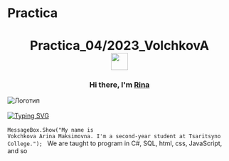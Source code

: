 # Practica
<h1 align="center">Practica_04/2023_VolchkovA
<div id="header">
 <div class="logo1">
  <a href="https://vk.com/toad_boron">
   <img src="https://cdn-icons-png.flaticon.com/512/2527/2527814.png" width="38" height="38" align="center"/>
  </a>
 </div>
</div></h1>
<h3 align="center">Hi there, I'm <a href="https://vk.com/toad_boron" target="_blank">Rina</a></h3>



![Логотип](https://octodex.github.com/images/orderedlistocat.png "Логотип GitHub")<br></br>
[![Typing SVG](https://readme-typing-svg.herokuapp.com?color=%2336BCF7&lines=I'm+Computer+science+student)](https://git.io/typing-svg)<br></br>
<code>MessageBox.Show("My name is Vokchkova Arina Maksimovna. I'm a second-year student at Tsaritsyno College.");
</code>
We are taught to program in C#, SQL, html, css, JavaScript, and so





<!--https://www.transparentpng.com/thumb/sun/hello-again-sun-png-8.png-->


